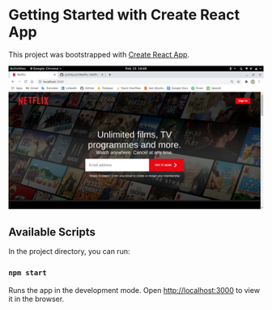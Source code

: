 # Getting Started with Create React App

This project was bootstrapped with [Create React App](https://github.com/facebook/create-react-app).

![Design preview](./public/images/snapshots/NetflixHomePage.png)

## Available Scripts

In the project directory, you can run:

### `npm start`

Runs the app in the development mode. Open [http://localhost:3000](http://localhost:3000) to view it in the browser.

